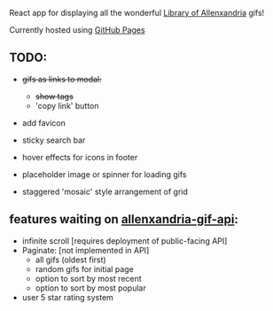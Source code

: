 React app for displaying all the wonderful [Library of Allenxandria](https://www.youtube.com/@TheLibraryofAllenxandria) gifs!

Currently hosted using [GitHub Pages](https://kaizacorp.github.io/allenbot/)

## TODO:

- ~~gifs as links to modal:~~
    + ~~show tags~~
    + 'copy link' button
    
- add favicon
- sticky search bar
- hover effects for icons in footer
- placeholder image or spinner for loading gifs
- staggered 'mosaic' style arrangement of grid

features waiting on [allenxandria-gif-api](https://github.com/kaizacorp/allenxandria-gif-api/):
--
+ infinite scroll [requires deployment of public-facing API]
+ Paginate: [not implemented in API] 
    - all gifs (oldest first) 
    - random gifs for initial page 
    - option to sort by most recent 
    - option to sort by most popular 
+ user 5 star rating system
        



